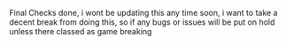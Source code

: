 Final Checks done, i wont be updating this any time soon, i want to take a decent break from doing this, so if any bugs or issues will be put on hold unless there classed as game breaking
